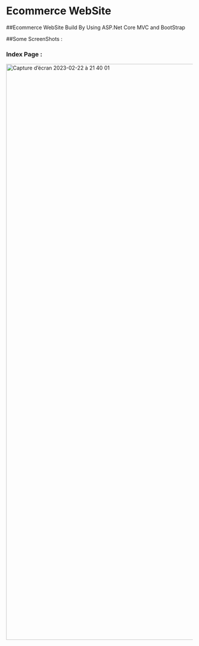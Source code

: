 # Ecommerce WebSite

##Ecommerce WebSite Build By Using ASP.Net Core MVC and BootStrap

##Some ScreenShots : 
### Index Page : 

<img width="1552" alt="Capture d’écran 2023-02-22 à 21 40 01" src="https://user-images.githubusercontent.com/93727795/220764284-7e790a6e-8e30-4f1e-9eed-cd44ff10c754.png">
